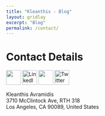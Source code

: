 ```yaml
---
title: "Kleanthis - Blog"
layout: gridlay
excerpt: "Blog"
permalink: /contact/
---
```


# Contact Details

<div style="margin-top: 10px;
<a href="mailto:k.avramidis@windowslive.com" target="_blank"><img src="https://img.shields.io/badge/Gmail-D14836?style=for-the-badge&logo=gmail&logoColor=white" height=40 /></a>
<a href="https://www.linkedin.com/in/kleanthis-avramidis-274a91114/" target="_blank"><img height=40 alt="LinkedIn" src="https://img.shields.io/badge/linkedin-%230077B5.svg?&style=for-the-badge&logo=linkedin&logoColor=white" /></a>
<a href="https://scholar.google.com/citations?user=mxLN1rUAAAAJ&hl=en" target="_blank"><img height=40 src="https://img.shields.io/badge/-Scholar-326ac5?style=for-the-badge&logo=Google-Scholar&logoColor=white" /></a>
<a href="https://twitter.com/KAvramidis" target="_blank"><img alt="Twitter" height=40 src="https://img.shields.io/badge/Twitter-1DA1F2?style=for-the-badge&logo=twitter&logoColor=white" /></a>
</div>

Kleanthis Avramidis<br />
3710 McClintock Ave, RTH 318<br />
Los Angeles, CA 90089, United States
